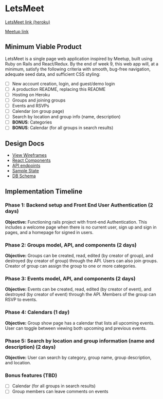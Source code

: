 
# LetsMeet

[LetsMeet link (heroku)][heroku]

[Meetup link][meetup]

<!-- need to change heroku link to actual link of LetsMeet -->
[heroku]: https://www.heroku.com
[meetup]: https://www.meetup.com


## Minimum Viable Product

LetsMeet is a single page web application inspired by Meetup, built using Ruby on Rails and React/Redux. By the end of week 9, this web app will, at a minimum, satisfy the following criteria with smooth, bug-free navigation, adequate seed data, and sufficient CSS styling:

- [ ] New account creation, login, and guest/demo login
- [ ] A production README, replacing this README
- [ ] Hosting on Heroku
- [ ] Groups and joining groups
- [ ] Events and RSVPs
- [ ] Calendar (on group page)
- [ ] Search by location and group info (name, description)
- [ ] **BONUS**: Categories
- [ ] **BONUS**: Calendar (for all groups in search results)

## Design Docs
* [View Wireframes][wireframes]
* [React Components][components]
* [API endpoints][api-endpoints]
* [Sample State][sample-state]
* [DB Schema][schema]

[wireframes]: ./wireframes/
[components]: ./component-hierarchy.md
[api-endpoints]: ./api-endpoints.md
[sample-state]: ./sample-state.md
[schema]: ./schema.md

## Implementation Timeline

### Phase 1: Backend setup and Front End User Authentication (2 days)
**Objective:** Functioning rails project with front-end Authentication. This includes a welcome page when there is no current user, sign up and sign in pages, and a homepage for signed in users.

### Phase 2: Groups model, API, and components (2 days)
**Objective:** Groups can be created, read, edited (by creator of group), and destroyed (by creator of group) through the API. Users can also join groups. Creator of group can assign the group to one or more categories.

### Phase 3: Events model, API, and components (2 days)
**Objective:** Events can be created, read, edited (by creator of event), and destroyed (by creator of event) through the API. Members of the group can RSVP to events.

### Phase 4: Calendars (1 day)
**Objective:** Group show page has a calendar that lists all upcoming events. User can toggle between viewing both upcoming and previous events.

### Phase 5: Search by location and group information (name and description) (2 days)
**Objective:** User can search by category, group name, group description, and location.

### Bonus features (TBD)

- [ ] Calendar (for all groups in search results)
- [ ] Group members can leave comments on events
